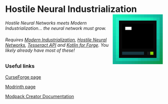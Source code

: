 # Hostile Neural Industrialization <img src="src/main/resources/assets/hostile_neural_industrialization/logo.png" align="right" width="160"/>
*Hostile Neural Networks meets Modern Industrialization... the neural network must grow.*

###### Requires [Modern Industrialization](https://www.curseforge.com/minecraft/mc-mods/modern-industrialization/), [Hostile Neural Networks](https://www.curseforge.com/minecraft/mc-mods/hostile-neural-networks), [Tesseract API](https://legacy.curseforge.com/minecraft/mc-mods/tesseract-api-neoforge) and [Kotlin for Forge](https://www.curseforge.com/minecraft/mc-mods/kotlin-for-forge). You likely already have most of these!

### Useful links
[CurseForge page](https://legacy.curseforge.com/minecraft/mc-mods/hostile-neural-industrialization)

[Modrinth page](https://modrinth.com/mod/hostile-neural-industrialization)

[Modpack Creator Documentation](https://github.com/Luligabi1/HostileNeuralIndustrialization/wiki#for-modpack-creators)